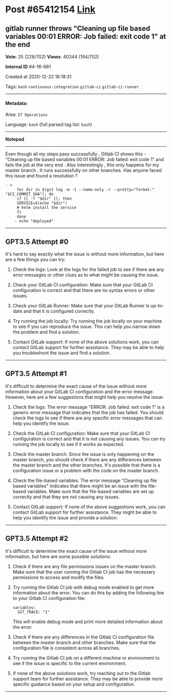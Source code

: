 
# Post \#65412154 [Link](https://stackoverflow.com/questions/65412154/)

## gitlab runner throws "Cleaning up file based variables 00:01 ERROR: Job failed: exit code 1" at the end

**Vote**: 25 (228/702) **Views**: 40344 (194/702) 

**Internal ID** \#4-16-681

Created at 2020-12-22 16:18:31

Tags: `bash` `continuous-integration` `gitlab-ci` `gitlab-ci-runner`

----------

#### Metadata:

Area: `IT Operations`

Language: `bash` (full parsed tag list: `bash`)

----------

**Notepad**


----------

Even though all my steps pass successfully , Gitlab CI shows this -
"Cleaning up file based variables
00:01
ERROR: Job failed: exit code 1"
and fails the job at the very end . Also interestingly , this only happens for my master branch . It runs successfully on other branches. Has anyone faced this issue and found a resolution ?
```
- >
     for dir in $(git log -m -1 --name-only -r --pretty="format:" "$CI_COMMIT_SHA"); do 
     if [[ -f "$dir" ]]; then 
     SERVICE=$(echo "$dir")
     # helm install the service
     fi
     done
    - echo "deployed"
```



----------
        
## GPT3.5 Attempt \#0

It's hard to say exactly what the issue is without more information, but here are a few things you can try:

1. Check the logs: Look at the logs for the failed job to see if there are any error messages or other clues as to what might be causing the issue.

2. Check your GitLab CI configuration: Make sure that your GitLab CI configuration is correct and that there are no syntax errors or other issues.

3. Check your GitLab Runner: Make sure that your GitLab Runner is up-to-date and that it is configured correctly.

4. Try running the job locally: Try running the job locally on your machine to see if you can reproduce the issue. This can help you narrow down the problem and find a solution.

5. Contact GitLab support: If none of the above solutions work, you can contact GitLab support for further assistance. They may be able to help you troubleshoot the issue and find a solution.

--------

## GPT3.5 Attempt \#1

It's difficult to determine the exact cause of the issue without more information about your GitLab CI configuration and the error message. However, here are a few suggestions that might help you resolve the issue:

1. Check the logs: The error message "ERROR: Job failed: exit code 1" is a generic error message that indicates that the job has failed. You should check the logs to see if there are any specific error messages that can help you identify the issue.

2. Check the GitLab CI configuration: Make sure that your GitLab CI configuration is correct and that it is not causing any issues. You can try running the job locally to see if it works as expected.

3. Check the master branch: Since the issue is only happening on the master branch, you should check if there are any differences between the master branch and the other branches. It's possible that there is a configuration issue or a problem with the code on the master branch.

4. Check the file-based variables: The error message "Cleaning up file based variables" indicates that there might be an issue with the file-based variables. Make sure that the file-based variables are set up correctly and that they are not causing any issues.

5. Contact GitLab support: If none of the above suggestions work, you can contact GitLab support for further assistance. They might be able to help you identify the issue and provide a solution.

--------

## GPT3.5 Attempt \#2

It's difficult to determine the exact cause of the issue without more information, but here are some possible solutions:

1. Check if there are any file permissions issues on the master branch. Make sure that the user running the Gitlab CI job has the necessary permissions to access and modify the files.

2. Try running the Gitlab CI job with debug mode enabled to get more information about the error. You can do this by adding the following line to your Gitlab CI configuration file:

   ```
   variables:
     GIT_TRACE: "1"
   ```

   This will enable debug mode and print more detailed information about the error.

3. Check if there are any differences in the Gitlab CI configuration file between the master branch and other branches. Make sure that the configuration file is consistent across all branches.

4. Try running the Gitlab CI job on a different machine or environment to see if the issue is specific to the current environment.

5. If none of the above solutions work, try reaching out to the Gitlab support team for further assistance. They may be able to provide more specific guidance based on your setup and configuration.

--------
